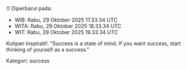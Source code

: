 ⏰ Diperbarui pada:
- WIB: Rabu, 29 Oktober 2025 17.33.34 UTC
- WITA: Rabu, 29 Oktober 2025 18.33.34 UTC
- WIT: Rabu, 29 Oktober 2025 19.33.34 UTC

Kutipan Inspiratif:
"Success is a state of mind. If you want success, start thinking of yourself as a success."


Kategori: success


